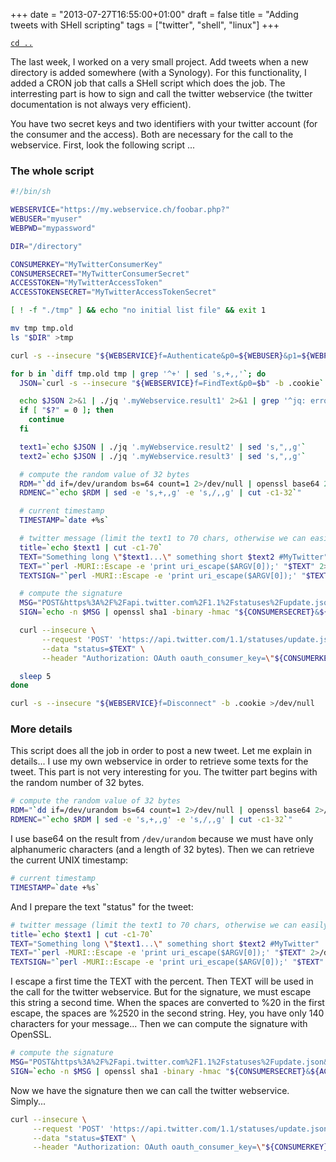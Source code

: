 +++
date = "2013-07-27T16:55:00+01:00"
draft = false
title = "Adding tweets with SHell scripting"
tags = ["twitter", "shell", "linux"]
+++

[`cd ..`](/)

The last week, I worked on a very small project. Add tweets when a new directory
is added somewhere (with a Synology). For this functionality, I added a CRON job
that calls a SHell script which does the job. The interresting part is how to
sign and call the twitter webservice (the twitter documentation is not always
very efficient).

You have two secret keys and two identifiers with your twitter account (for the
consumer and the access). Both are necessary for the call to the webservice.
First, look the following script ...

### The whole script

```bash
#!/bin/sh

WEBSERVICE="https://my.webservice.ch/foobar.php?"
WEBUSER="myuser"
WEBPWD="mypassword"

DIR="/directory"

CONSUMERKEY="MyTwitterConsumerKey"
CONSUMERSECRET="MyTwitterConsumerSecret"
ACCESSTOKEN="MyTwitterAccessToken"
ACCESSTOKENSECRET="MyTwitterAccessTokenSecret"

[ ! -f "./tmp" ] && echo "no initial list file" && exit 1

mv tmp tmp.old
ls "$DIR" >tmp

curl -s --insecure "${WEBSERVICE}f=Authenticate&p0=${WEBUSER}&p1=${WEBPWD}" -c .cookie >/dev/null

for b in `diff tmp.old tmp | grep '^+' | sed 's,+,,'`; do
  JSON=`curl -s --insecure "${WEBSERVICE}f=FindText&p0=$b" -b .cookie`

  echo $JSON 2>&1 | ./jq '.myWebservice.result1' 2>&1 | grep '^jq: error:' >/dev/null
  if [ "$?" = 0 ]; then
    continue
  fi

  text1=`echo $JSON | ./jq '.myWebservice.result2' | sed 's,",,g'`
  text2=`echo $JSON | ./jq '.myWebservice.result3' | sed 's,",,g'`

  # compute the random value of 32 bytes
  RDM="`dd if=/dev/urandom bs=64 count=1 2>/dev/null | openssl base64 2>/dev/null`"
  RDMENC="`echo $RDM | sed -e 's,+,,g' -e 's,/,,g' | cut -c1-32`"

  # current timestamp
  TIMESTAMP=`date +%s`

  # twitter message (limit the text1 to 70 chars, otherwise we can easily exceed 140 chars)
  title=`echo $text1 | cut -c1-70`
  TEXT="Something long \"$text1...\" something short $text2 #MyTwitter"
  TEXT="`perl -MURI::Escape -e 'print uri_escape($ARGV[0]);' "$TEXT" 2>/dev/null`"
  TEXTSIGN="`perl -MURI::Escape -e 'print uri_escape($ARGV[0]);' "$TEXT" 2>/dev/null`"

  # compute the signature
  MSG="POST&https%3A%2F%2Fapi.twitter.com%2F1.1%2Fstatuses%2Fupdate.json&oauth_consumer_key%3D${CONSUMERKEY}%26oauth_nonce%3D${RDMENC}%26oauth_signature_method%3DHMAC-SHA1%26oauth_timestamp%3D${TIMESTAMP}%26oauth_token%3D${ACCESSTOKEN}%26oauth_version%3D1.0%26status%3D${TEXTSIGN}"
  SIGN=`echo -n $MSG | openssl sha1 -binary -hmac "${CONSUMERSECRET}&${ACCESSTOKENSECRET}" 2>/dev/null | openssl base64 2>/dev/null | sed -e s'/+/%2B/' -e s'/\//%2F/' -e s'/=/%3D/'`

  curl --insecure \
       --request 'POST' 'https://api.twitter.com/1.1/statuses/update.json' \
       --data "status=$TEXT" \
       --header "Authorization: OAuth oauth_consumer_key=\"${CONSUMERKEY}\", oauth_nonce=\"${RDMENC}\", oauth_signature=\"$SIGN\", oauth_signature_method=\"HMAC-SHA1\", oauth_timestamp=\"$TIMESTAMP\", oauth_token=\"${ACCESSTOKEN}\", oauth_version=\"1.0\""

  sleep 5
done

curl -s --insecure "${WEBSERVICE}f=Disconnect" -b .cookie >/dev/null
```

### More details

This script does all the job in order to post a new tweet. Let me explain in
details... I use my own webservice in order to retrieve some texts for the
tweet. This part is not very interesting for you. The twitter part begins with
the random number of 32 bytes.

```bash
# compute the random value of 32 bytes
RDM="`dd if=/dev/urandom bs=64 count=1 2>/dev/null | openssl base64 2>/dev/null`"
RDMENC="`echo $RDM | sed -e 's,+,,g' -e 's,/,,g' | cut -c1-32`"
```

I use base64 on the result from `/dev/urandom` because we must have only
alphanumeric characters (and a length of 32 bytes). Then we can retrieve the
current UNIX timestamp:

```bash
# current timestamp
TIMESTAMP=`date +%s`
```

And I prepare the text "status" for the tweet:

```bash
# twitter message (limit the text1 to 70 chars, otherwise we can easily exceed 140 chars)
title=`echo $text1 | cut -c1-70`
TEXT="Something long \"$text1...\" something short $text2 #MyTwitter"
TEXT="`perl -MURI::Escape -e 'print uri_escape($ARGV[0]);' "$TEXT" 2>/dev/null`"
TEXTSIGN="`perl -MURI::Escape -e 'print uri_escape($ARGV[0]);' "$TEXT" 2>/dev/null`"
```

I escape a first time the TEXT with the percent. Then TEXT will be used in the
call for the twitter webservice. But for the signature, we must escape this
string a second time. When the spaces are converted to %20 in the first escape,
the spaces are %2520 in the second string. Hey, you have only 140 characters for
your message... Then we can compute the signature with OpenSSL.

```bash
# compute the signature
MSG="POST&https%3A%2F%2Fapi.twitter.com%2F1.1%2Fstatuses%2Fupdate.json&oauth_consumer_key%3D${CONSUMERKEY}%26oauth_nonce%3D${RDMENC}%26oauth_signature_method%3DHMAC-SHA1%26oauth_timestamp%3D${TIMESTAMP}%26oauth_token%3D${ACCESSTOKEN}%26oauth_version%3D1.0%26status%3D${TEXTSIGN}"
SIGN=`echo -n $MSG | openssl sha1 -binary -hmac "${CONSUMERSECRET}&${ACCESSTOKENSECRET}" 2>/dev/null | openssl base64 2>/dev/null | sed -e s'/+/%2B/' -e s'/\//%2F/' -e s'/=/%3D/'`
```

Now we have the signature then we can call the twitter webservice. Simply...

```bash
curl --insecure \
     --request 'POST' 'https://api.twitter.com/1.1/statuses/update.json' \
     --data "status=$TEXT" \
     --header "Authorization: OAuth oauth_consumer_key=\"${CONSUMERKEY}\", oauth_nonce=\"${RDMENC}\", oauth_signature=\"$SIGN\", oauth_signature_method=\"HMAC-SHA1\", oauth_timestamp=\"$TIMESTAMP\", oauth_token=\"${ACCESSTOKEN}\", oauth_version=\"1.0\""
```
